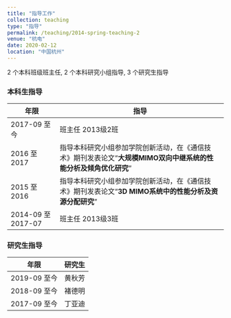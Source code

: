 ```yaml
---
title: "指导工作"
collection: teaching
type: "指导"
permalink: /teaching/2014-spring-teaching-2
venue: "杭电"
date: 2020-02-12
location: "中国杭州"
---
```

2 个本科班级班主任, 2 个本科研究小组指导,   3 个研究生指导


### 本科生指导

| 年限                 | 指导                      |
| ---------------------- | ---------------------|
| 2017-09 至今    | 班主任   2013级2班 |
| 2016 至2017            | 指导本科研究小组参加学院创新活动，在《通信技术》期刊发表论文“**大规模MIMO双向中继系统的性能分析及倾角优化研究**” |
| 2015 至2016            | 指导本科研究小组参加学院创新活动，在《通信技术》期刊发表论文“**3D MIMO系统中的性能分析及资源分配研究**” |
| 2014-09 至 2017-07      | 班主任   2013级3班 |

### 研究生指导

| 年限       | 研究生             |
| ----------| -----------------------|
| 2019-09 至今     |  黄秋芳 |
| 2018-09 至今     |  褚德明 |
| 2017-09 至今     |  丁亚迪 |